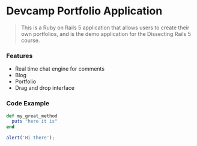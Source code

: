 # Devcamp Portfolio Application

> This is a Ruby on Rails 5 application that allows users to create their own portfolios, and is the demo application for the Dissecting Rails 5 course.


### Features

- Real time chat engine for comments
- Blog
- Portfolio
- Drag and drop interface


### Code Example

```ruby
def my_great_method
  puts "here it is"
end
```

```javascript
alert('Hi there');
```
